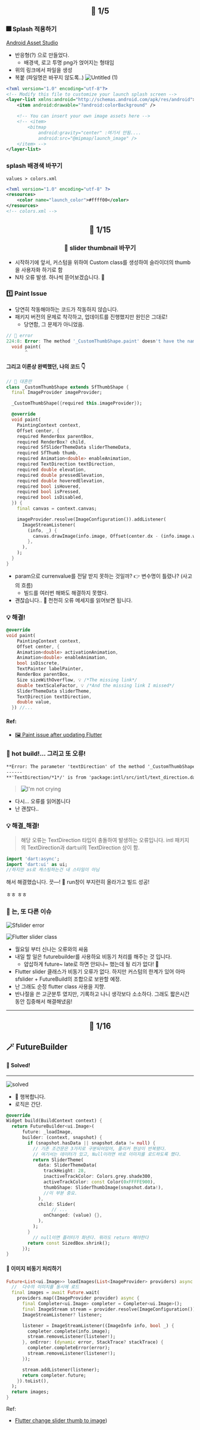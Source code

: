 ## <p align="center">📆 1/5</p>

### 🎆 Splash 적용하기

[Android Asset Studio](https://romannurik.github.io/AndroidAssetStudio)

- 반응형(?) 으로 만들었다.
  - 배경색, 로고 투명 png가 얹어지는 형태임
- 위의 링크에서 파일을 생성
- 복붙 (파일명은 바꾸지 않도록..)
  ![Untitled (1)](https://github.com/Dabnii/Dabnii.github.io/assets/110847597/48b4476b-9b9e-4b0b-bf4e-ddcf7396d963)

```xml
<?xml version="1.0" encoding="utf-8"?>
<!-- Modify this file to customize your launch splash screen -->
<layer-list xmlns:android="http://schemas.android.com/apk/res/android">
    <item android:drawable="?android:colorBackground" />

    <!-- You can insert your own image assets here -->
    <!-- <item>
        <bitmap
            android:gravity="center" :여기서 안됨....
            android:src="@mipmap/launch_image" />
    </item> -->
</layer-list>
```

### splash 배경색 바꾸기

`values > colors.xml`

```xml
<?xml version="1.0" encoding="utf-8" ?>
<resources>
    <color name="launch_color">#ffff00</color>
</resources>
<!-- colors.xml -->
```

## <p align="center">📆 1/15</p>

### <p align="center"> 🛝 slider thumbnail 바꾸기<p>

- 시작하기에 앞서, 커스텀을 위하여 Custom class를 생성하여 슬라이더의 thumb을 사용자화 하기로 함
- N차 오류 발생. 하나씩 뜯어보겠습니다. 🎉

### 1️⃣ Paint Issue

- 당연히 작동해야하는 코드가 작동하지 않습니다.
- 패키지 버전의 문제로 착각하고, 업데이트를 진행했지만 원인은 그대로!
  - 당연함, 그 문제가 아니었음.

```dart
// 🚨 error
224:8: Error: The method '_CustomThumbShape.paint' doesn't have the named parameter 'currentValue' of overridden method 'SfThumbShape.paint'.
  void paint(
       ^
```

#### 그리고 이론상 완벽했던, 나의 코드 👇

```dart
// 🫨 대혼란
class _CustomThumbShape extends SfThumbShape {
  final ImageProvider imageProvider;

  _CustomThumbShape({required this.imageProvider});

  @override
  void paint(
    PaintingContext context,
    Offset center, {
    required RenderBox parentBox,
    required RenderBox? child,
    required SfSliderThemeData sliderThemeData,
    required SfThumb thumb,
    required Animation<double> enableAnimation,
    required TextDirection textDirection,
    required double elevation,
    required double pressedElevation,
    required double hoveredElevation,
    required bool isHovered,
    required bool isPressed,
    required bool isDisabled,
  }) {
    final canvas = context.canvas;

    imageProvider.resolve(ImageConfiguration()).addListener(
      ImageStreamListener(
        (info, _) {
          canvas.drawImage(info.image, Offset(center.dx - (info.image.width / 2), center.dy - (info.image.height / 2)), Paint());
        },
      ),
    );
  }
}
```

- param으로 currenvalue를 전달 받지 못하는 것일까? 👉 변수명이 틀렸나? (사고의 흐름)
  - 빌드를 여러번 해봐도 해결하지 못했다.
- 괜찮습니다.. 🧐 천천히 오류 메세지를 읽어보면 됩니다.

### 💡 해결!

```dart
@override
void paint(
    PaintingContext context,
    Offset center, {
    Animation<double> activationAnimation,
    Animation<double> enableAnimation,
    bool isDiscrete,
    TextPainter labelPainter,
    RenderBox parentBox,
    Size sizeWithOverflow, 💡 /*The missing link*/
    double textScaleFactor, 💡 /*And the missing link I missed*/
    SliderThemeData sliderTheme,
    TextDirection textDirection,
    double value,
  }) //...
```

#### Ref:

- [🖼️ Paint issue after updating Flutter](https://stackoverflow.com/questions/63306463/paint-issue-after-updating-flutter)

### 🚨 hot build!... 그리고 또 오류!

```xml
**Error: The parameter 'textDirection' of the method '_CustomThumbShape.paint' has type 'TextDirection/*1*/', which does not match the corresponding type, 'TextDirection/*2*/', in the overridden method, 'SliderComponentShape.paint'.**
------
**'TextDirection/*1*/' is from 'package:intl/src/intl/text_direction.dart' ('../../../AppData/Local/Pub/Cache/hosted/pub.dev/intl-0.18.1/lib/src/intl/text_direction.dart').'TextDirection/*2*/' is from 'dart:ui'. Change to a supertype of 'TextDirection/*2*/', or, for a covariant parameter, a subtype. required TextDirection textDirection, ^ /C:/src/flutter/packages/flutter/lib/src/material/slider_theme.dart:906:8: Context: This is the overridden method ('paint'). void paint( ^**
```

> ![I'm not crying](https://pbs.twimg.com/media/EAmr-PAWsAEoiWR.jpg)

- 다시... 오류를 읽어봅니다
- 난 괜찮다..

### 💡 해결\_해결!

> 해당 오류는 TextDirection 타입이 충돌하여 발생하는 오류입니다. intl 패키지의 TextDirection과 dart:ui의 TextDirection 상이 함.

```dart
import 'dart:async';
import 'dart:ui' as ui;
//하지만 as로 캐스팅하는건 내 스타일이 아님
```

해서 해결했습니다.
끗—! 🥰
run창이 부지런히 올라가고 빌드 성공!

ㅎㅎ
ㅎㅎ

### 🫨 는, 또 다른 이슈

![Sfslider error](https://github.com/Dabnii/Dabnii.github.io/assets/110847597/cd64734a-de54-4d35-8032-6a5c0df8d446)

![Flutter slider class](https://github.com/Dabnii/Dabnii.github.io/assets/110847597/ad4d9b2b-b803-4c9b-96da-ddf4e1a000ed)

- 월요일 부터 신나는 오류와의 싸움
- 내일 할 일은 futurebuilder를 사용하요 비동기 처리를 해주는 것 입니다.
  - 얍삽하게 future~ late로 하면 안되나~ 했는데 될 리가 없다! 🫨
- Flutter slider 클래스가 비동기 오류가 없다. 하지만 커스텀의 한계가 있어 아마 sfslider + FutureBuild의 조합으로 보완할 예정.
- 난 그래도 순정 flutter class 사용을 지향.
- 반나절을 쓴 고군분투 였지만, 기록하고 나니 생각보다 소소하다. 그래도 짧은시간 동안 집중해서 해결해냈음!

---

## <p align="center">📆 1/16</p>

## 🪄 FutureBuilder

#### 🥰 Solved!

---

![solved](https://github.com/Dabnii/Dabnii.github.io/assets/110847597/d5ac2f3a-314b-4fde-89ea-517c386d2577)

- 🙂 행복합니다.
- 로직은 간단.

```dart
@override
Widget build(BuildContext context) {
  return FutureBuilder<ui.Image>(
      future: _loadImage,
      builder: (context, snapshot) {
        if (snapshot.hasData || snapshot.data != null) {
          // 기존 조건문은 3가지로 구분되어있어, 플리커 현상이 반복됐다.
          // 여기서는 데이터가 있고, Null이라면 바로 이미지를 로드하도록 했다.
          return SliderTheme(
            data: SliderThemeData(
              trackHeight: 28,
              inactiveTrackColor: Colors.grey.shade300,
              activeTrackColor: const Color(0xFFFFE900),
              thumbShape: SliderThumbImage(snapshot.data!),
              //이 부분 중요.
            ),
            child: Slider(
	             // ...
              onChanged: (value) {},
            ),
          );
        }
	      // null이면 플러터가 화낸다. 뭐라도 return 해야한다
        return const SizedBox.shrink();
      });
}
```

#### 🦄 이미지 비동기 처리하기

```dart
Future<List<ui.Image>> loadImages(List<ImageProvider> providers) async {
  //  다수의 이미지를 동시에 로드
  final images = await Future.wait(
    providers.map((ImageProvider provider) async {
      final Completer<ui.Image> completer = Completer<ui.Image>();
      final ImageStream stream = provider.resolve(ImageConfiguration());
      ImageStreamListener? listener;

      listener = ImageStreamListener((ImageInfo info, bool _) {
        completer.complete(info.image);
        stream.removeListener(listener!);
      }, onError: (dynamic error, StackTrace? stackTrace) {
        completer.completeError(error);
        stream.removeListener(listener!);
      });

      stream.addListener(listener);
      return completer.future;
    }).toList(),
  );
  return images;
}
```

Ref:

- [Flutter change slider thumb to image](https://stackoverflow.com/questions/70786192/flutter-change-slider-thumb-to-image))
